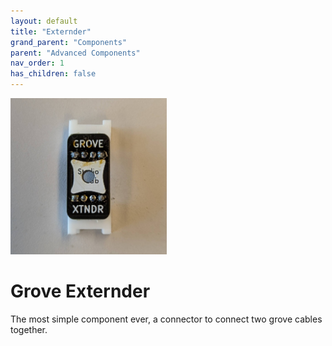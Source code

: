 ```yaml
---
layout: default
title: "Externder"
grand_parent: "Components"
parent: "Advanced Components"
nav_order: 1
has_children: false
---
```




<img src="assets/xtndr.jpg" alt="Extender" width="250"/>

# Grove Externder
The most simple component ever, a connector to connect two grove cables together.
